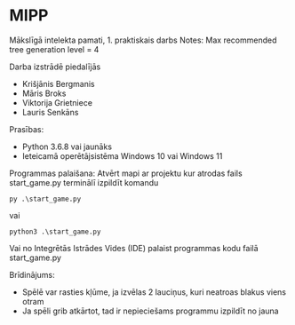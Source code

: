 # MIPP
Mākslīgā intelekta pamati, 1. praktiskais darbs
Notes: Max recommended tree generation level = 4

Darba izstrādē piedalījās 
* Krišjānis Bergmanis
* Māris Broks
* Viktorija Grietniece
* Lauris Senkāns


Prasības:
* Python 3.6.8 vai jaunāks 
* Ieteicamā operētājsistēma Windows 10 vai Windows 11

Programmas palaišana:
Atvērt mapi ar projektu kur atrodas fails start_game.py
terminālī izpildīt komandu
```shell
py .\start_game.py
```

vai 
```shell
python3 .\start_game.py
```


Vai no Integrētās Istrādes Vides (IDE) palaist programmas kodu failā start_game.py

Brīdinājums: 
* Spēlē var rasties kļūme, ja izvēlas 2 lauciņus, kuri neatroas blakus viens otram
* Ja spēli grib atkārtot, tad ir nepieciešams programmu izpildīt no jauna